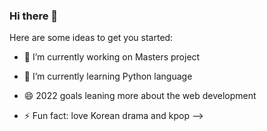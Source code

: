### Hi there 👋




Here are some ideas to get you started:

- 🔭 I’m currently working on Masters project 
- 🌱 I’m currently learning Python language 

- 😄 2022 goals leaning more about the web development 
- ⚡ Fun fact: love Korean drama and kpop
-->







